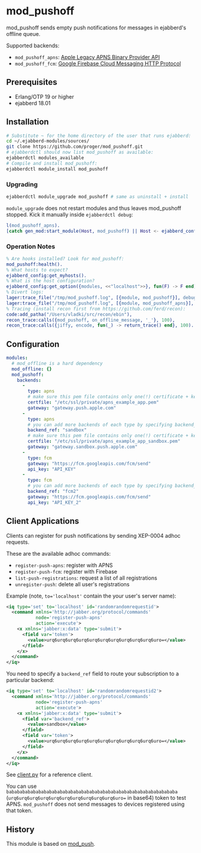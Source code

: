 # mod_pushoff

mod_pushoff sends empty push notifications for messages in ejabberd's offline queue.

Supported backends:
- `mod_pushoff_apns`: [Apple Legacy APNS Binary Provider API](https://developer.apple.com/library/content/documentation/NetworkingInternet/Conceptual/RemoteNotificationsPG/BinaryProviderAPI.html#//apple_ref/doc/uid/TP40008194-CH13-SW1)
- `mod_pushoff_fcm`: [Google Firebase Cloud Messaging HTTP Protocol](https://firebase.google.com/docs/cloud-messaging/http-server-ref)

## Prerequisites

* Erlang/OTP 19 or higher
* ejabberd 18.01

## Installation

```bash
# Substitute ~ for the home directory of the user that runs ejabberd:
cd ~/.ejabberd-modules/sources/
git clone https://github.com/proger/mod_pushoff.git
# ejabberdctl should now list mod_pushoff as available:
ejabberdctl modules_available
# Compile and install mod_pushoff:
ejabberdctl module_install mod_pushoff
```

### Upgrading

```bash
ejabberdctl module_upgrade mod_pushoff # same as uninstall + install
```

`module_upgrade` does not restart modules and thus leaves mod_pushoff stopped.
Kick it manually inside `ejabberdctl debug`:

``` erlang
l(mod_pushoff_apns).
[catch gen_mod:start_module(Host, mod_pushoff) || Host <- ejabberd_config:get_myhosts()].
```

### Operation Notes

``` erlang
% Are hooks installed? Look for mod_pushoff:
mod_pushoff:health().
% What hosts to expect?
ejabberd_config:get_myhosts().
% What is the host configuration?
ejabberd_config:get_option({modules, <<"localhost">>}, fun(F) -> F end).
% Divert logs:
lager:trace_file("/tmp/mod_pushoff.log", [{module, mod_pushoff}], debug).
lager:trace_file("/tmp/mod_pushoff.log", [{module, mod_pushoff_apns}], debug).
% Tracing (install recon first from https://github.com/ferd/recon):
code:add_patha("/Users/vladki/src/recon/ebin"),
recon_trace:calls({mod_pushoff, on_offline_message, '_'}, 100),
recon_trace:calls({jiffy, encode, fun(_) -> return_trace() end}, 100).
```

## Configuration

```yaml
modules:
  # mod_offline is a hard dependency
  mod_offline: {}
  mod_pushoff:
    backends:
      -
        type: apns
        # make sure this pem file contains only one(!) certificate + key pair
        certfile: "/etc/ssl/private/apns_example_app.pem"
        gateway: "gateway.push.apple.com"
      -
        type: apns
        # you can add more backends of each type by specifying backend_ref with unique names
        backend_ref: "sandbox"
        # make sure this pem file contains only one(!) certificate + key pair
        certfile: "/etc/ssl/private/apns_example_app_sandbox.pem"
        gateway: "gateway.sandbox.push.apple.com"
      -
        type: fcm
        gateway: "https://fcm.googleapis.com/fcm/send"
        api_key: "API_KEY"
      -
        type: fcm
        # you can add more backends of each type by specifying backend_ref with unique names
        backend_ref: "fcm2"
        gateway: "https://fcm.googleapis.com/fcm/send"
        api_key: "API_KEY_2"
```

## Client Applications

Clients can register for push notifications by sending XEP-0004 adhoc requests.

These are the available adhoc commands:

* `register-push-apns`: register with APNS
* `register-push-fcm`: register with Firebase
* `list-push-registrations`: request a list of all registrations
* `unregister-push`: delete all user's registrations

Example (note, `to='localhost'` contain the your user's server name):
```xml
<iq type='set' to='localhost' id='randomrandomrequestid'>
  <command xmlns='http://jabber.org/protocol/commands'
           node='register-push-apns'
           action='execute'>
    <x xmlns='jabber:x:data' type='submit'>
      <field var='token'>
        <value>urq6urq6urq6urq6urq6urq6urq6urq6urq6urq6uro=</value>
      </field>
    </x>
  </command>
</iq>
```

You need to specify a `backend_ref` field to route your subscription to a particular backend:

```xml
<iq type='set' to='localhost' id='randomrandomrequestid2'>
  <command xmlns='http://jabber.org/protocol/commands'
           node='register-push-apns'
           action='execute'>
    <x xmlns='jabber:x:data' type='submit'>
      <field var='backend_ref'>
        <value>sandbox</value>
      </field>
      <field var='token'>
        <value>urq6urq6urq6urq6urq6urq6urq6urq6urq6urq6uro=</value>
      </field>
    </x>
  </command>
</iq>
```


See [client.py](client.py) for a reference client.

You can use `babababababababababababababababababababababababababababababababa` (`urq6urq6urq6urq6urq6urq6urq6urq6urq6urq6uro=` in base64) token to test APNS.
`mod_pushoff` does not send messages to devices registered using that token.

## History

This module is based on [mod_push](https://github.com/royneary/mod_push).
